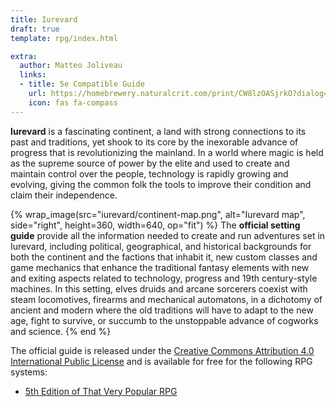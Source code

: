 ```yaml
---
title: Iurevard
draft: true
template: rpg/index.html

extra:
  author: Matteo Joliveau
  links:
  - title: 5e Compatible Guide
    url: https://homebrewery.naturalcrit.com/print/CW8lzOASjrkO?dialog=true
    icon: fas fa-compass
---
```


**Iurevard** is a fascinating continent, a land with strong connections to its past and traditions, yet shook to its core
by the inexorable advance of progress that is revolutionizing the mainland. In a world where magic is held as the supreme
source of power by the elite and used to create and maintain control over the people, technology is rapidly growing and
evolving, giving the common folk the tools to improve their condition and claim their independence.

{% wrap_image(src="iurevard/continent-map.png", alt="Iurevard map", side="right", height=360, width=640, op="fit") %}
The **official setting guide** provide all the information needed to create and run adventures set in Iurevard, including
political, geographical, and historical backgrounds for both the continent and the factions that inhabit it, new custom
classes and game mechanics that enhance the traditional fantasy elements with new and exiting aspects related to technology,
progress and 19th century-style machines. In this setting, elves druids and arcane sorcerers coexist with steam locomotives,
firearms and mechanical automatons, in a dichotomy of ancient and modern where the old traditions will have to adapt to the new age,
fight to survive, or succumb to the unstoppable advance of cogworks and science.
{% end %}

The official guide is released under the [Creative Commons Attribution 4.0 International Public License](https://creativecommons.org/licenses/by/4.0/)
and is available for free for the following RPG systems:

- [5th Edition of That Very Popular RPG](https://homebrewery.naturalcrit.com/print/CW8lzOASjrkO?dialog=true)
